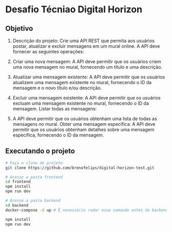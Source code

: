 # Desafio Técniao Digital Horizon

## Objetivo

1. Descrição do projeto: Crie uma API REST que permita aos usuários postar, atualizar e excluir mensagens em um mural online. A API deve fornecer as seguintes operações:

2. Criar uma nova mensagem: A API deve permitir que os usuários criem uma nova mensagem no mural, fornecendo um título e uma descrição.

3. Atualizar uma mensagem existente: A API deve permitir que os usuários atualizem uma mensagem existente no mural, fornecendo o ID da mensagem e o novo título e/ou descrição.

4. Excluir uma mensagem existente: A API deve permitir que os usuários excluam uma mensagem existente no mural, fornecendo o ID da mensagem. Listar todas as mensagens:

5. A API deve permitir que os usuários obtenham uma lista de todas as mensagens no mural. Obter uma mensagem específica: A API deve permitir que os usuários obtenham detalhes sobre uma mensagem específica, fornecendo o ID da mensagem.

## Executando o projeto

```bash
# Faça o clone do projeto
git clone https://github.com/brenofelips/digital-horizon-test.git

# Acesse a pasta frontend
cd frontend
npm install
npm run dev

# Acesse a pasta backend
cd backend
docker-compose -d up # É necessário rodar esse comando antes do backend

npm install
npm run dev
```
